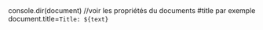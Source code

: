 ##
console.dir(document) //voir les propriétés du documents #title par exemple
 document.title=`Title: ${text}`